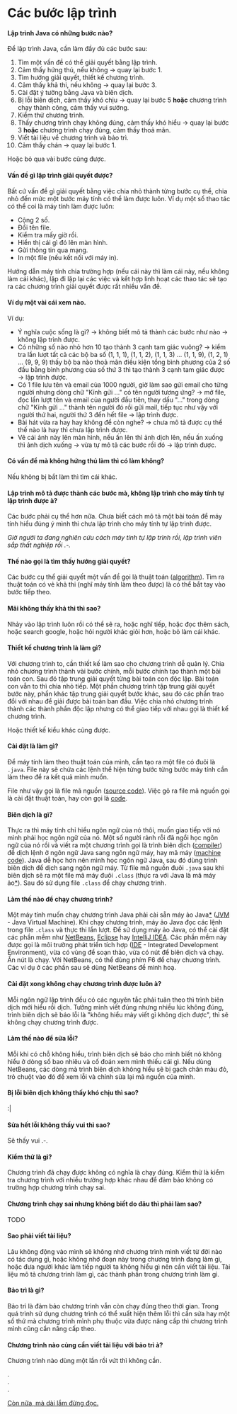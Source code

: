 # Các bước lập trình

#### Lập trình Java có những bước nào?
Để lập trình Java, cần làm đầy đủ các bước sau:

1. Tìm một vấn đề có thể giải quyết bằng lập trình.
2. Cảm thấy hứng thú, nếu không &#8594; quay lại bước 1.
3. Tìm hướng giải quyết, thiết kế chương trình.
4. Cảm thấy khả thi, nếu không &#8594; quay lại bước 3.
5. Cài đặt ý tưởng bằng Java và biên dịch.
6. Bị lỗi biên dịch, cảm thấy khó chịu &#8594; quay lại bước 5 **hoặc** chương trình chạy thành công, cảm thấy vui sướng.
7. Kiểm thử chương trình.
8. Thấy chương trình chạy không đúng, cảm thấy khó hiểu &#8594; quay lại bước 3 **hoặc** chương trình chạy đúng, cảm thấy thoả mãn.
9. Viết tài liệu về chương trình và bảo trì.
10. Cảm thấy chán &#8594; quay lại bước 1.

Hoặc bỏ qua vài bước cũng được.

#### Vấn đề gì lập trình giải quyết được?
Bất cứ vấn đề gì giải quyết bằng việc chia nhỏ thành từng bước cụ thể, chia nhỏ đến mức một bước máy tính có thể làm được luôn.
Ví dụ một số thao tác có thể coi là máy tính làm được luôn:
- Cộng 2 số.
- Đổi tên file.
- Kiểm tra mấy giờ rồi.
- Hiển thị cái gì đó lên màn hình.
- Gửi thông tin qua mạng.
- In một file (nếu kết nối với máy in).

Hướng dẫn máy tính chia trường hợp (nếu cái này thì làm cái này, nếu không làm cái khác), lặp đi lặp lại các việc và kết hợp linh hoạt các thao tác sẽ tạo ra các chương trình giải quyết được rất nhiều vấn đề.

#### Ví dụ một vài cái xem nào.
Ví dụ:
- Ý nghĩa cuộc sống là gì? &#8594; không biết mô tả thành các bước như nào &#8594; không lập trình được.
- Có những số nào nhỏ hơn 10 tạo thành 3 cạnh tam giác vuông? &#8594; kiểm tra lần lượt tất cả các bộ ba số (1, 1, 1), (1, 1, 2), (1, 1, 3) ... (1, 1, 9), (1, 2, 1) ... (9, 9, 9) thấy bộ ba nào thoả mãn điều kiện tổng bình phương của 2 số đầu bằng bình phương của số thứ 3 thì tạo thành 3 cạnh tam giác được &#8594; lập trình được.
- Có 1 file lưu tên và email của 1000 người, giờ làm sao gửi email cho từng người nhưng dòng chữ "Kính gửi ..." có tên người tương ứng? &#8594; mở file, đọc lần lượt tên và email của người đầu tiên, thay dấu "..." trong dòng chữ "Kính gửi ..." thành tên người đó rồi gửi mail, tiếp tục như vậy với người thứ hai, người thứ 3 đến hết file &#8594; lập trình được.
- Bài hát vừa ra hay hay không để còn nghe? &#8594; chưa mô tả được cụ thể thế nào là hay thì chưa lập trình được.
- Vẽ cái ảnh này lên màn hình, nếu ấn lên thì ảnh dịch lên, nếu ấn xuống thì ảnh dịch xuống &#8594; vừa tự mô tả các bước rồi đó &#8594; lập trình được.

#### Có vấn đề mà không hứng thú làm thì có làm không?
Nếu không bị bắt làm thì tìm cái khác.

#### Lập trình mô tả được thành các bước mà, không lập trình cho máy tính tự lập trình được à?
Các bước phải cụ thể hơn nữa. Chưa biết cách mô tả một bài toán để máy tính hiểu đúng ý mình thì chưa lập trình cho máy tính tự lập trình được.

*Giờ người ta đang nghiên cứu cách máy tính tự lập trình rồi, lập trình viên sắp thất nghiệp rồi .-.*

#### Thế nào gọi là tìm thấy hướng giải quyết?
Các bước cụ thể giải quyết một vấn đề gọi là thuật toán ([algorithm](../terminology.md#algorithm)). Tìm ra thuật toán có vẻ khả thi (nghĩ máy tính làm theo được) là có thể bắt tay vào bước tiếp theo.

#### Mãi không thấy khả thi thì sao?
Nhảy vào lập trình luôn rồi có thể sẽ ra, hoặc nghĩ tiếp, hoặc đọc thêm sách, hoặc search google, hoặc hỏi người khác giỏi hơn, hoặc bỏ làm cái khác.

#### Thiết kế chương trình là làm gì?
Với chương trình to, cần thiết kế làm sao cho chương trình dễ quản lý. Chia nhỏ chương trình thành vài bước chính, mỗi bước chính tạo thành một bài toán con. Sau đó tập trung giải quyết từng bài toán con độc lập. Bài toán con vẫn to thì chia nhỏ tiếp. Một phần chương trình tập trung giải quyết bước này, phần khác tập trung giải quyết bước khác, sau đó các phần trao đổi với nhau để giải được bài toán ban đầu. Việc chia nhỏ chương trình thành các thành phần độc lập nhưng có thể giao tiếp với nhau gọi là thiết kế chương trình.

Hoặc thiết kế kiểu khác cũng được.

#### Cài đặt là làm gì?
Để máy tính làm theo thuật toán của mình, cần tạo ra một file có đuôi là `.java`. File này sẽ chứa các lệnh thể hiện từng bước từng bước máy tính cần làm theo để ra kết quả mình muốn.

File như vậy gọi là file mã nguồn ([source code](../terminology.md#source-code)). Việc gõ ra file mã nguồn gọi là cài đặt thuật toán, hay còn gọi là [code](../terminology.md#code).

#### Biên dịch là gì?
Thực ra thì máy tính chỉ hiểu ngôn ngữ của nó thôi, muốn giao tiếp với nó mình phải học ngôn ngữ của nó. Một số người rảnh rỗi đã ngồi học ngôn ngữ của nó rồi và viết ra một chương trình gọi là trình biên dịch ([compiler](../terminology.md#compiler)) để dịch lệnh ở ngôn ngữ Java sang ngôn ngữ máy, hay mã máy ([machine code](../terminology.md#machine-code)). Java dễ học hơn nên mình học ngôn ngữ Java, sau đó dùng trình biên dịch để dịch sang ngôn ngữ máy. Từ file mã nguồn đuôi `.java` sau khi biên dịch sẽ ra một file mã máy đuôi `.class` (thực ra với Java là mã máy ảo[\*](TLDR.md#mã-máy-ảo-là-sao)). Sau đó sử dụng file `.class` để chạy chương trình.

#### Làm thế nào để chạy chương trình?
Một máy tính muốn chạy chương trình Java phải cài sẵn máy ảo Java[\*](TLDR.md#máy-ảo-java-là-gì) ([JVM](../terminology.md#jvm) - Java Virtual Machine). Khi chạy chương trình, máy ảo Java đọc các lệnh trong file `.class` và thực thi lần lượt. Để sử dụng máy ảo Java, có thể cài đặt các phần mềm như [NetBeans](https://netbeans.org/), [Eclipse](https://www.eclipse.org/) hay [IntelliJ IDEA](https://www.jetbrains.com/idea/). Các phần mềm này được gọi là môi trường phát triển tích hợp ([IDE](../terminology.md#ide) - Integrated Development Environment), vừa có vùng để soạn thảo, vừa có nút để biên dịch và chạy. Ấn nút là chạy. Với NetBeans, có thể dùng phím F6 để chạy chương trình. Các ví dụ ở các phần sau sẽ dùng NetBeans để minh hoạ.

#### Cài đặt xong không chạy chương trình được luôn à?
Mỗi ngôn ngữ lập trình đều có các nguyên tắc phải tuân theo thì trình biên dịch mới hiểu rồi dịch. Tưởng mình viết đúng nhưng nhiều lúc không đúng, trình biên dịch sẽ báo lỗi là "không hiểu mày viết gì không dịch được", thì sẽ không chạy chương trình được.

#### Làm thế nào để sửa lỗi?
Mỗi khi có chỗ không hiểu, trình biên dịch sẽ báo cho mình biết nó không hiểu ở dòng số bao nhiêu và cố đoán xem mình thiếu cái gì. Nếu dùng NetBeans, các dòng mà trình biên dịch không hiểu sẽ bị gạch chân màu đỏ, trỏ chuột vào đó để xem lỗi và chỉnh sửa lại mã nguồn của mình.

#### Bị lỗi biên dịch không thấy khó chịu thì sao?
:|

#### Sửa hết lỗi không thấy vui thì sao?
Sẽ thấy vui .-.

#### Kiểm thử là gì?
Chương trình đã chạy được không có nghĩa là chạy đúng. Kiểm thử là kiểm tra chương trình với nhiều trường hợp khác nhau để đảm bảo không có trường hợp chương trình chạy sai.

#### Chương trình chạy sai nhưng không biết do đâu thì phải làm sao?
TODO

#### Sao phải viết tài liệu?
Lâu không động vào mình sẽ không nhớ chương trình mình viết từ đời nào có tác dụng gì, hoặc không nhớ đoạn này trong chương trình đang làm gì, hoặc đưa người khác làm tiếp người ta không hiểu gì nên cần viết tài liệu. Tài liệu mô tả chương trình làm gì, các thành phần trong chương trình làm gì.

#### Bảo trì là gì?
Bảo trì là đảm bảo chương trình vẫn còn chạy đúng theo thời gian. Trong quá trình sử dụng chương trình có thể xuất hiện thêm lỗi thì cần sửa hay một số thứ mà chương trình mình phụ thuộc vừa được nâng cấp thì chương trình mình cũng cần nâng cấp theo.

#### Chương trình nào cùng cần viết tài liệu với bảo trì à?
Chương trình nào dùng một lần rồi vứt thì không cần.

.  
.  
.  

[Còn nữa, mà dài lắm đừng đọc.](TLDR.md)
